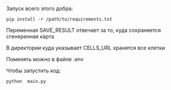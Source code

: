 Запуск всего этого добра:

```
pip install -r /path/to/requirements.txt
```

Переменная SAVE_RESULT отвечает за то, куда сохраняется сгенеренная карта

В директории куда указывает CELLS_URL хранятся все клетки

Поменять можно в файле .env

Чтобы запустить код:

```
python  main.py
```